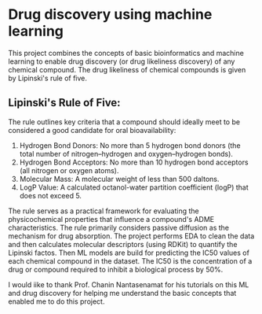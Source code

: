 # Drug discovery using machine learning 

This project combines the concepts of basic bioinformatics and machine learning to enable drug discovery (or drug likeliness discovery) of any chemical compound. The drug likeliness of chemical compounds is given by 
Lipinski's rule of five.

## Lipinski's Rule of Five: 
The rule outlines key criteria that a compound should ideally meet to be considered a good candidate for oral bioavailability:

1. Hydrogen Bond Donors: No more than 5 hydrogen bond donors (the total number of nitrogen–hydrogen and oxygen–hydrogen bonds).
2. Hydrogen Bond Acceptors: No more than 10 hydrogen bond acceptors (all nitrogen or oxygen atoms).
3. Molecular Mass: A molecular weight of less than 500 daltons.
4. LogP Value: A calculated octanol-water partition coefficient (logP) that does not exceed 5.

The rule serves as a practical framework for evaluating the physicochemical properties that influence a compound's ADME characteristics. The rule primarily considers passive diffusion as the mechanism for 
drug absorption. The project performs EDA to clean the data and then calculates molecular descriptors (using RDKit) to quantify the Lipinski factos.
Then ML models are build for predicting the IC50 values of each chemical compound in the dataset. The IC50 is the concentration of a drug or compound required to inhibit a biological process by 50%. 


I would iike to thank Prof. Chanin Nantasenamat for his tutorials on this ML and drug discovery for helping me understand the basic concepts that enabled me to do this project.
